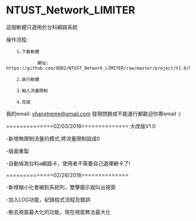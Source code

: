 # NTUST_Network_LIMITER

這個軟體只適用於台科網路系統

操作流程:
	
		1.下載軟體
			
				網址: https://github.com/ODD2/NTUST_Network_LIMITER/raw/master/project/V1.0/V1.0/bin/Debug/V1.0.exe

		2.執行軟體

		3.輸入流量限制

		4.完成

我的email: vhanxtreme@gmail.com 發現問題或不能運行都歡迎你寄email :)

==============02/03/2018==============
大改版V1.0

-新增無限制流量的模式:將流量限制設成0

-版面重製

-自動偵測台科a網路卡，使用者不需要自己選擇網卡了!

==============02/26/2018==============

-新增縮小化會縮到系統列，雙擊圖示就叫出視窗

-加入LOG功能，紀錄程式流程及錯誤

-刪去視窗最大化的功能，現在視窗無法最大化